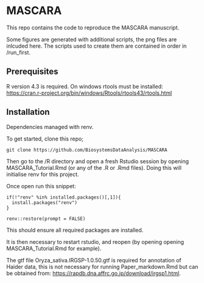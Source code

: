 
# MASCARA

This repo contains the code to reproduce the MASCARA manuscript.

Some figures are generated with additional scripts, the png files are inlcuded here.
The scripts used to create them are contained in order in /run_first.

## Prerequisites
R version 4.3 is required.
On windows rtools must be installed: https://cran.r-project.org/bin/windows/Rtools/rtools43/rtools.html

## Installation
Dependencies managed with renv.

To get started, clone this repo;

```
git clone https://github.com/BiosystemsDataAnalysis/MASCARA
```

Then go to the /R directory and open a fresh Rstudio session by opening MASCARA_Tutorial.Rmd (or any of the .R or .Rmd files).
Doing this will initialise renv for this project.

Once open run this snippet:
```
if(!"renv" %in% installed.packages()[,1]){
  install.packages("renv")
}

renv::restore(prompt = FALSE)
```

This should ensure all required packages are installed.

It is then necessary to restart rstudio, and reopen (by opening opening MASCARA_Tutorial.Rmd for example).

The gtf file Oryza_sativa.IRGSP-1.0.50.gtf is required for annotation of Haider data, this is not necessary for running Paper_markdown.Rmd but can be obtained from: https://rapdb.dna.affrc.go.jp/download/irgsp1.html.
